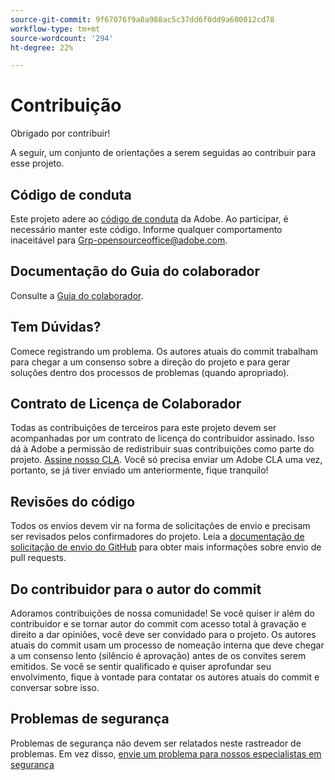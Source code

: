 ```yaml
---
source-git-commit: 9f67076f9a0a988ac5c37dd6f0dd9a600012cd78
workflow-type: tm+mt
source-wordcount: '294'
ht-degree: 22%

---
```

# Contribuição

Obrigado por contribuir!

A seguir, um conjunto de orientações a serem seguidas ao contribuir para esse projeto.

## Código de conduta

Este projeto adere ao [código de conduta](code-of-conduct.md) da Adobe. Ao participar, é necessário manter este código. Informe qualquer comportamento inaceitável para
[Grp-opensourceoffice@adobe.com](mailto:Grp-opensourceoffice@adobe.com).

## Documentação do Guia do colaborador

Consulte a [Guia do colaborador](https://experienceleague.adobe.com/docs/contributor/contributor-guide/introduction.html).

## Tem Dúvidas?

Comece registrando um problema. Os autores atuais do commit trabalham para chegar a um consenso sobre a direção do projeto e para gerar soluções dentro dos processos de problemas (quando apropriado).

## Contrato de Licença de Colaborador

Todas as contribuições de terceiros para este projeto devem ser acompanhadas por um contrato de licença do contribuidor assinado. Isso dá à Adobe a permissão de redistribuir suas contribuições como parte do projeto. [Assine nosso CLA](http://opensource.adobe.com/cla.html). Você só precisa enviar um Adobe CLA uma vez, portanto, se já tiver enviado um anteriormente, fique tranquilo!

## Revisões do código

Todos os envios devem vir na forma de solicitações de envio e precisam ser revisados pelos confirmadores do projeto. Leia a [documentação de solicitação de envio do GitHub](https://help.github.com/pt/github/collaborating-with-issues-and-pull-requests/about-pull-requests) para obter mais informações sobre envio de pull requests.

<!--
Lastly, please follow the [pull request template](PULL_REQUEST_TEMPLATE.md) when
submitting a pull request!
-->

## Do contribuidor para o autor do commit

Adoramos contribuições de nossa comunidade! Se você quiser ir além do contribuidor e se tornar autor do commit com acesso total à gravação e direito a dar opiniões, você deve ser convidado para o projeto. Os autores atuais do commit usam um processo de nomeação interna que deve chegar a um consenso lento (silêncio é aprovação) antes de os convites serem emitidos. Se você se sentir qualificado e quiser aprofundar seu envolvimento, fique à vontade para contatar os autores atuais do commit e conversar sobre isso.

## Problemas de segurança

Problemas de segurança não devem ser relatados neste rastreador de problemas. Em vez disso, [envie um problema para nossos especialistas em segurança](https://helpx.adobe.com/security/alertus.html)
